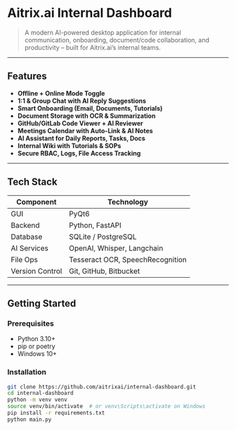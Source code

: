 # Aitrix.ai Internal Dashboard

> A modern AI-powered desktop application for internal communication, onboarding, document/code collaboration, and productivity – built for Aitrix.ai’s internal teams.

---

## Features

- **Offline + Online Mode Toggle**
- **1:1 & Group Chat with AI Reply Suggestions**
- **Smart Onboarding (Email, Documents, Tutorials)**
- **Document Storage with OCR & Summarization**
- **GitHub/GitLab Code Viewer + AI Reviewer**
- **Meetings Calendar with Auto-Link & AI Notes**
- **AI Assistant for Daily Reports, Tasks, Docs**
- **Internal Wiki with Tutorials & SOPs**
- **Secure RBAC, Logs, File Access Tracking**

---

## Tech Stack

| Component       | Technology       |
|----------------|------------------|
| GUI            | PyQt6            |
| Backend        | Python, FastAPI  |
| Database       | SQLite / PostgreSQL |
| AI Services    | OpenAI, Whisper, Langchain |
| File Ops       | Tesseract OCR, SpeechRecognition |
| Version Control| Git, GitHub, Bitbucket |

---

## Getting Started

### Prerequisites

- Python 3.10+
- pip or poetry
- Windows 10+

### Installation

```bash
git clone https://github.com/aitrixai/internal-dashboard.git
cd internal-dashboard
python -m venv venv
source venv/bin/activate  # or venv\Scripts\activate on Windows
pip install -r requirements.txt
python main.py
